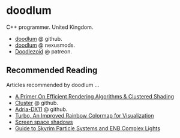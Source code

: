 # doodlum

C++ programmer. United Kingdom.

- [doodlum](https://github.com/doodlum) @ github.
- [doodlum](https://www.nexusmods.com/skyrimspecialedition/users/28038035) @ nexusmods.
- [Doodlezoid](https://www.patreon.com/Doodlezoid) @ patreon.

## Recommended Reading

Articles recommended by doodlum ...

- [A Primer On Efficient Rendering Algorithms & Clustered Shading](https://www.aortiz.me/2018/12/21/CG.html)
- [Cluster](https://github.com/pezcode/Cluster) @ github.
- [Adria-DX11](https://github.com/mateeeeeee/Adria-DX11) @ github.
- [Turbo, An Improved Rainbow Colormap for Visualization](https://blog.research.google/2019/08/turbo-improved-rainbow-colormap-for.html)
- [Screen space shadows](https://panoskarabelas.com/posts/screen_space_shadows/)
- [Guide to Skyrim Particle Systems and ENB Complex Lights](https://www.nexusmods.com/skyrimspecialedition/articles/1391)
